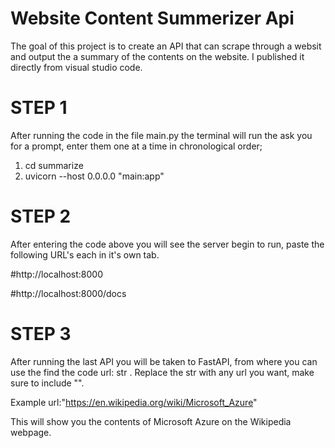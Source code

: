 # Website Content Summerizer Api
The goal of this project is to create an API that can scrape through a websit and output the a summary of the contents on the website.
I published it directly from visual studio code.

# STEP 1
After running the code in the file main.py the terminal will run the ask you for a prompt, enter them one at a time in chronological order;
1. cd summarize
2. uvicorn --host 0.0.0.0 "main:app"

# STEP 2
After entering the code above you will see the server begin to run, paste the following URL's each in it's own tab.

#http://localhost:8000

#http://localhost:8000/docs

# STEP 3
After running the last API you will be taken to FastAPI, from where you can use the find the code url: str .
Replace the str with any url you want, make sure to include "".

Example
url:"https://en.wikipedia.org/wiki/Microsoft_Azure"

This will show you the contents of Microsoft Azure on the Wikipedia webpage.
